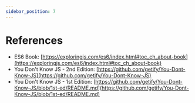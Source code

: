 ```yaml
---
sidebar_position: 7
---
```


# References

- ES6 Book: [https://exploringjs.com/es6/index.html#toc_ch_about-book](https://exploringjs.com/es6/index.html#toc_ch_about-book)
- You Don't Know JS - 2nd Edition: [https://github.com/getify/You-Dont-Know-JS](https://github.com/getify/You-Dont-Know-JS)
- You Don't Know JS - 1st Edition: [https://github.com/getify/You-Dont-Know-JS/blob/1st-ed/README.md](https://github.com/getify/You-Dont-Know-JS/blob/1st-ed/README.md)
